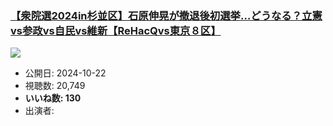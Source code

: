 ### [【衆院選2024in杉並区】石原伸晃が撤退後初選挙…どうなる？立憲vs参政vs自民vs維新【ReHacQvs東京８区】](https://www.youtube.com/watch?v=AP-3JSKxaTI)
[![](https://img.youtube.com/vi/AP-3JSKxaTI/sddefault.jpg)](https://www.youtube.com/watch?v=AP-3JSKxaTI)
-   公開日: 2024-10-22
-   視聴数: 20,749
-   **いいね数: 130**
-   出演者: 
